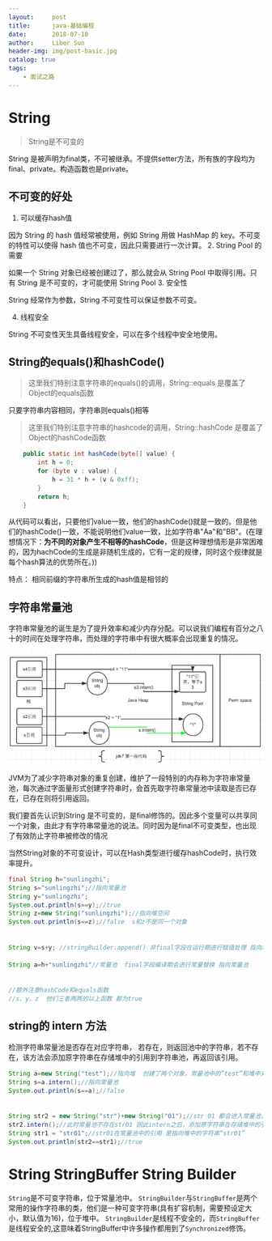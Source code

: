 ```yaml
---
layout:     post
title:      java-基础编程
date:       2018-07-10
author:     Liber Sun
header-img: img/post-basic.jpg
catalog: true
tags:
    - 面试之路
---
```


# String

>String是不可变的

String 是被声明为final类，不可被继承。不提供setter方法，所有族的字段均为final、private。构造函数也是private。

## 不可变的好处

1. 可以缓存hash值

因为 String 的 hash 值经常被使用，例如 String 用做 HashMap 的 key。不可变的特性可以使得 hash 值也不可变，因此只需要进行一次计算。
2.  String Pool 的需要

如果一个 String 对象已经被创建过了，那么就会从 String Pool 中取得引用。只有 String 是不可变的，才可能使用 String Pool
3. 安全性

String 经常作为参数，String 不可变性可以保证参数不可变。

4. 线程安全

String 不可变性天生具备线程安全，可以在多个线程中安全地使用。

## String的equals()和hashCode()

>这里我们特别注意字符串的equals()的调用，String::equals 是覆盖了Object的equals函数

只要字符串内容相同，字符串则equals()相等

>这里我们特别注意字符串的hashcode的调用，String::hashCode 是覆盖了Object的hashCode函数

```java
    public static int hashCode(byte[] value) {
        int h = 0;
        for (byte v : value) {
            h = 31 * h + (v & 0xff);
        }
        return h;
    }
```

从代码可以看出，只要他们value一致，他们的hashCode()就是一致的。但是他们的hashCode()一致，不能说明他们value一致，比如字符串"Aa"和"BB"。(在理想情况下：**为不同的对象产生不相等的hashCode**，但是这种理想情形是非常困难的，因为hachCode的生成是非随机生成的，它有一定的规律，同时这个规律就是每个hash算法的优势所在。))

特点： 相同前缀的字符串所生成的hash值是相邻的

## 字符串常量池


字符串常量池的诞生是为了提升效率和减少内存分配。可以说我们编程有百分之八十的时间在处理字符串，而处理的字符串中有很大概率会出现重复的情况。

![常量池情形](/assets/images/something/string.png)

JVM为了减少字符串对象的重复创建，维护了一段特别的内存称为字符串常量池，每次通过字面量形式创建字符串时，会首先取字符串常量池中读取是否已存在，已存在则将引用返回。

我们要首先认识到String 是不可变的，是final修饰的。因此多个变量可以共享同一个对象，由此才有字符串常量池的说法。同时因为是final不可变类型，也出现了有效防止字符串被修改的情况

当然String对象的不可变设计，可以在Hash类型进行缓存hashCode时，执行效率提升。

```java
final String h="sunlingzhi";
String s="sunlingzhi";//指向常量池
String y="sunlingzhi";
System.out.println(s==y);//true 
String z=new String("sunlingzhi");//指向堆空间
System.out.println(s==z);//false  s和z不是同一个对象


String v=s+y; //stringBuilder.append() 非final字段在运行期进行赋值处理 指向堆

String a=h+"sunlingzhi"//常量池  final字段编译期会进行常量替换 指向常量池


//额外注意hashCode和equals函数
//s、y、z  他们三者两两的以上函数 都为true
```

## string的 intern 方法

检测字符串常量池是否存在对应字符串，
若存在，则返回池中的字符串，若不存在，该方法会添加原字符串在存储堆中的引用到字符串池，再返回该引用。

```java
String a=new String("test");//指向堆  创建了两个对象，常量池中的”test”和堆中对象。
String s=a.intern();//指向常量池
System.out.println(s==a);//false


String str2 = new String("str")+new String("01");//str 01 都会进入常量池，字符串的+ 是通过StringBuilder append 后 再 ToString（）的 ，str01只会在堆中
str2.intern();//此时常量池不存在str01 因此intern之后，添加原字符串在存储堆中的引用到字符串池，再返回该引用。
String str1 = "str01";//str01在常量池中的引用 是指向堆中的字符串“str01”
System.out.println(str2==str1);//true
```

# String StringBuffer String Builder

`String`是不可变字符串，位于常量池中。
`StringBuilder`与`StringBuffer`是两个常用的操作字符串的类，他们是一种可变字符串(具有扩容机制，需要预设定大小，默认值为16)，位于堆中。
`StringBuilder`是线程不安全的，而`StringBuffer`是线程安全的,这意味着StringBuffer中许多操作都用到了`Synchronized`修饰。
